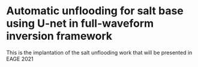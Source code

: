 # Automatic unflooding for salt base using U-net in full-waveform inversion framework 
This is the implantation of the salt unflooding work that will be presented in EAGE 2021





